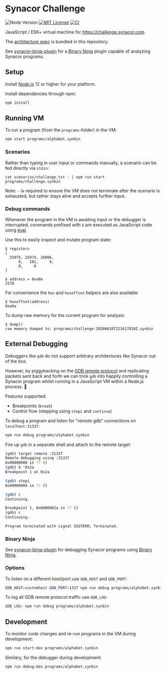 # Synacor Challenge

![Node Version](https://badgen.net/badge/node/12+/green)
[![MIT License](https://badgen.net/github/license/timkurvers/synacor-challenge)](LICENSE.md)
[![CI](https://github.com/timkurvers/synacor-challenge/workflows/ci/badge.svg)](https://github.com/timkurvers/synacor-challenge/actions?query=workflow%3Aci)

JavaScript / ES6+ virtual machine for https://challenge.synacor.com.

The [architecture spec] is bundled in this repository.

See [synacor-binja-plugin] for a [Binary Ninja] plugin capable of analyzing Synacor programs.

## Setup

Install [Node.js] 12 or higher for your platform.

Install dependencies through npm:

```bash
npm install
```

## Running VM

To run a program (from the `programs`-folder) in the VM:

```bash
npm start programs/alphabet.synbin
```

### Scenarios

Rather than typing in user input or commands manually, a scenario can be fed
directly via `stdin`:

```shell
cat scenarios/challenge.txt - | npm run start programs/challenge.synbin
```

Note: `-` is required to ensure the VM does not terminate after the scenario is
exhausted, but rather stays alive and accepts further input.

### Debug commands

Whenever the program in the VM is awaiting input or the debugger is interrupted,
commands prefixed with `$` are executed as JavaScript code using [eval].

Use this to easily inspect and mutate program state:

```
$ registers
[
  25975, 25974, 26006,
      0,   101,     0,
      0,     0
]

$ address = 0xa0a
2570
```

For convenience the `hex` and `hexoffset` helpers are also available:

```
$ hexoffset(address)
0xa0a
```

To dump raw memory for the current program for analysis:

```
$ dump()
raw memory dumped to: programs/challenge-20200618T223617810Z.synbin
```

## External Debugging

Debuggers like `gdb` do not support arbitrary architectures like Synacor out of
the box.

However, by piggybacking on the [GDB remote protocol] and replicating packets
sent back and forth we can trick `gdb` into happily controlling a Synacor program
whilst running in a JavaScript VM within a Node.js process. 🤯

Features supported:

- Breakpoints (`break`)
- Control flow (stepping using `stepi` and `continue`)

To debug a program and listen for "remote gdb" connections on `localhost:31337`:

```bash
npm run debug programs/alphabet.synbin
```

Fire up `gdb` in a separate shell and attach to the remote target:

```bash
(gdb) target remote :31337
Remote debugging using :31337
0x00000000 in ?? ()
(gdb) b *0x2a
Breakpoint 1 at 0x2a

(gdb) stepi
0x00000004 in ?? ()

(gdb) c
Continuing.

Breakpoint 1, 0x0000002a in ?? ()
(gdb) c
Continuing.

Program terminated with signal SIGTERM, Terminated.
```

### Binary Ninja

See [synacor-binja-plugin] for debugging Synacor programs using [Binary Ninja].

### Options

To listen on a different host/port use `GDB_HOST` and `GDB_PORT`:

```bash
GDB_HOST=customhost GDB_PORT=1337 npm run debug programs/alphabet.synbin
```

To log all GDB remote protocol traffic use `GDB_LOG`:

```bash
GDB_LOG= npm run debug programs/alphabet.synbin
```

## Development

To monitor code changes and re-run programs in the VM during development:

```bash
npm run start:dev programs/alphabet.synbin
```

Similary, for the debugger during development:

```bash
npm run debug:dev programs/alphabet.synbin
```

[Binary Ninja]: https://binary.ninja/
[GDB Remote Protocol]: https://sourceware.org/gdb/current/onlinedocs/gdb/Remote-Protocol.html
[Node.js]: https://nodejs.org/en/
[architecture spec]: https://github.com/timkurvers/synacor-challenge/blob/master/ARCH-SPEC.txt
[eval]: https://developer.mozilla.org/en-US/docs/Web/JavaScript/Reference/Global_Objects/eval
[synacor-binja-plugin]: https://github.com/timkurvers/synacor-binja-plugin/

